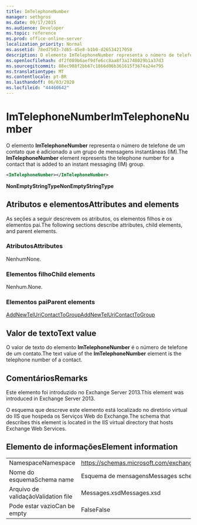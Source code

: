 ```yaml
---
title: ImTelephoneNumber
manager: sethgros
ms.date: 09/17/2015
ms.audience: Developer
ms.topic: reference
ms.prod: office-online-server
localization_priority: Normal
ms.assetid: 78ed7503-7d65-45e8-b1b0-d26534217058
description: O elemento ImTelephoneNumber representa o número de telefone de um contato que é adicionado a um grupo de mensagens instantâneas (IM).
ms.openlocfilehash: df2f089b6aef9dfe6cc8aa8f3a1748029b1a37d3
ms.sourcegitcommit: 88ec988f2bb67c1866d06b361615f3674a24e795
ms.translationtype: MT
ms.contentlocale: pt-BR
ms.lasthandoff: 06/03/2020
ms.locfileid: "44460642"
---
```

# <a name="imtelephonenumber"></a><span data-ttu-id="72580-103">ImTelephoneNumber</span><span class="sxs-lookup"><span data-stu-id="72580-103">ImTelephoneNumber</span></span>

<span data-ttu-id="72580-104">O elemento **ImTelephoneNumber** representa o número de telefone de um contato que é adicionado a um grupo de mensagens instantâneas (IM).</span><span class="sxs-lookup"><span data-stu-id="72580-104">The **ImTelephoneNumber** element represents the telephone number for a contact that is added to an instant messaging (IM) group.</span></span> 
  
```XML
<ImTelephoneNumber></ImTelephoneNumber>
```

 <span data-ttu-id="72580-105">**NonEmptyStringType**</span><span class="sxs-lookup"><span data-stu-id="72580-105">**NonEmptyStringType**</span></span>
## <a name="attributes-and-elements"></a><span data-ttu-id="72580-106">Atributos e elementos</span><span class="sxs-lookup"><span data-stu-id="72580-106">Attributes and elements</span></span>

<span data-ttu-id="72580-107">As seções a seguir descrevem os atributos, os elementos filhos e os elementos pai.</span><span class="sxs-lookup"><span data-stu-id="72580-107">The following sections describe attributes, child elements, and parent elements.</span></span>
  
### <a name="attributes"></a><span data-ttu-id="72580-108">Atributos</span><span class="sxs-lookup"><span data-stu-id="72580-108">Attributes</span></span>

<span data-ttu-id="72580-109">Nenhum</span><span class="sxs-lookup"><span data-stu-id="72580-109">None.</span></span>
  
### <a name="child-elements"></a><span data-ttu-id="72580-110">Elementos filho</span><span class="sxs-lookup"><span data-stu-id="72580-110">Child elements</span></span>

<span data-ttu-id="72580-111">Nenhum.</span><span class="sxs-lookup"><span data-stu-id="72580-111">None.</span></span>
  
### <a name="parent-elements"></a><span data-ttu-id="72580-112">Elementos pai</span><span class="sxs-lookup"><span data-stu-id="72580-112">Parent elements</span></span>

[<span data-ttu-id="72580-113">AddNewTelUriContactToGroup</span><span class="sxs-lookup"><span data-stu-id="72580-113">AddNewTelUriContactToGroup</span></span>](addnewteluricontacttogroup.md)
  
## <a name="text-value"></a><span data-ttu-id="72580-114">Valor de texto</span><span class="sxs-lookup"><span data-stu-id="72580-114">Text value</span></span>

<span data-ttu-id="72580-115">O valor de texto do elemento **ImTelephoneNumber** é o número de telefone de um contato.</span><span class="sxs-lookup"><span data-stu-id="72580-115">The text value of the **ImTelephoneNumber** element is the telephone number of a contact.</span></span> 
  
## <a name="remarks"></a><span data-ttu-id="72580-116">Comentários</span><span class="sxs-lookup"><span data-stu-id="72580-116">Remarks</span></span>

<span data-ttu-id="72580-117">Este elemento foi introduzido no Exchange Server 2013.</span><span class="sxs-lookup"><span data-stu-id="72580-117">This element was introduced in Exchange Server 2013.</span></span>
  
<span data-ttu-id="72580-118">O esquema que descreve este elemento está localizado no diretório virtual do IIS que hospeda os Serviços Web do Exchange.</span><span class="sxs-lookup"><span data-stu-id="72580-118">The schema that describes this element is located in the IIS virtual directory that hosts Exchange Web Services.</span></span>
  
## <a name="element-information"></a><span data-ttu-id="72580-119">Elemento de informações</span><span class="sxs-lookup"><span data-stu-id="72580-119">Element information</span></span>

|||
|:-----|:-----|
|<span data-ttu-id="72580-120">Namespace</span><span class="sxs-lookup"><span data-stu-id="72580-120">Namespace</span></span>  <br/> |https://schemas.microsoft.com/exchange/services/2006/messages  <br/> |
|<span data-ttu-id="72580-121">Nome do esquema</span><span class="sxs-lookup"><span data-stu-id="72580-121">Schema name</span></span>  <br/> |<span data-ttu-id="72580-122">Esquema de mensagens</span><span class="sxs-lookup"><span data-stu-id="72580-122">Messages schema</span></span>  <br/> |
|<span data-ttu-id="72580-123">Arquivo de validação</span><span class="sxs-lookup"><span data-stu-id="72580-123">Validation file</span></span>  <br/> |<span data-ttu-id="72580-124">Messages.xsd</span><span class="sxs-lookup"><span data-stu-id="72580-124">Messages.xsd</span></span>  <br/> |
|<span data-ttu-id="72580-125">Pode estar vazio</span><span class="sxs-lookup"><span data-stu-id="72580-125">Can be empty</span></span>  <br/> |<span data-ttu-id="72580-126">False</span><span class="sxs-lookup"><span data-stu-id="72580-126">False</span></span>  <br/> |
   

